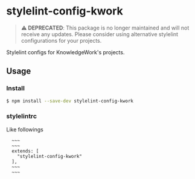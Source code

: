 # stylelint-config-kwork

> **⚠️ DEPRECATED**: This package is no longer maintained and will not receive any updates. Please consider using alternative stylelint configurations for your projects.

Stylelint configs for KnowledgeWork's projects.

## Usage

### Install

```sh
$ npm install --save-dev stylelint-config-kwork
```

### stylelintrc

Like followings

```stylelintrc
  ~~~
  ~~~
  extends: [
    "stylelint-config-kwork"
  ],
  ~~~
  ~~~
```
